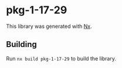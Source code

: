 # pkg-1-17-29

This library was generated with [Nx](https://nx.dev).

## Building

Run `nx build pkg-1-17-29` to build the library.

